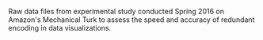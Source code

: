 Raw data files from experimental study conducted Spring 2016 on Amazon's Mechanical Turk to assess the speed and accuracy of redundant encoding in data visualizations.
